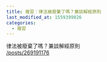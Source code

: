 ```yaml
---
title: 複習：律法被廢棄了嗎？兼談解經原則
last_modified_at: 1559399026
categories:
  - 複習
---
```


<p style="margin: 0cm 0cm 0pt;">律法被廢棄了嗎？兼談解經原則<br>
<a href="/posts/269191176" target="_blank">/posts/269191176</a></p>

<p style="margin: 0cm 0cm 0pt;">&nbsp;</p>

<p style="font-family: Calibri, sans-serif;">&nbsp;</p>

